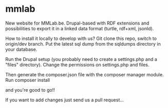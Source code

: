 # mmlab
New website for MMLab.be. Drupal-based with RDF extensions and possibilities to export it in a linked data format (turtle, rdf+xml, jsonld).

How to install it locally to develop with us?
Git clone this repo, switch to origin/dev branch.
Put the latest sql dump from the sqldumps directory in your database.

Run the Drupal setup (you probably need to create a settings.php and a "files" directory).
Change the permissions on settings.php and files.

Then generate the composer.json file with the composer manager module.
Run composer install

and you're good to go!!

If you want to add changes just send us a pull request...

